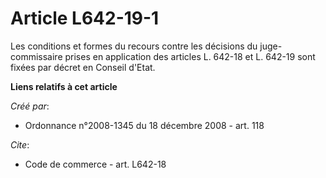 # Article L642-19-1

Les conditions et formes du recours contre les décisions du juge-commissaire prises en application des articles L. 642-18 et
L. 642-19 sont fixées par décret en Conseil d'Etat.

**Liens relatifs à cet article**

_Créé par_:

  - Ordonnance n°2008-1345 du 18 décembre 2008 - art. 118

_Cite_:

  - Code de commerce - art. L642-18
